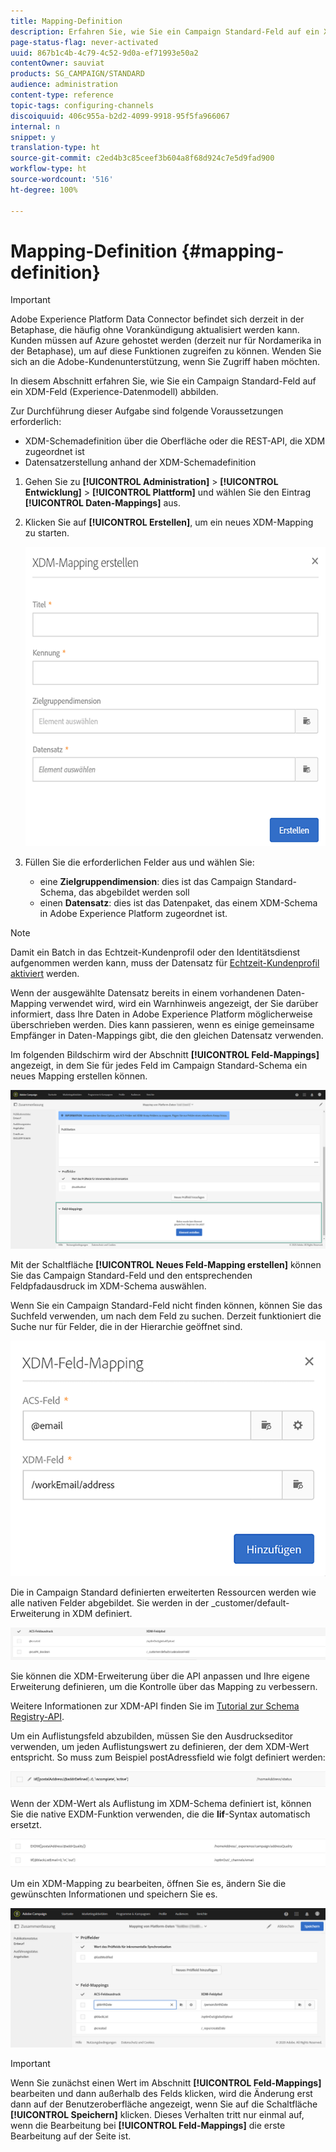 ```yaml
---
title: Mapping-Definition
description: Erfahren Sie, wie Sie ein Campaign Standard-Feld auf ein XDM-Feld (Experience-Datenmodell) abbilden.
page-status-flag: never-activated
uuid: 867b1c4b-4c79-4c52-9d0a-ef71993e50a2
contentOwner: sauviat
products: SG_CAMPAIGN/STANDARD
audience: administration
content-type: reference
topic-tags: configuring-channels
discoiquuid: 406c955a-b2d2-4099-9918-95f5fa966067
internal: n
snippet: y
translation-type: ht
source-git-commit: c2ed4b3c85ceef3b604a8f68d924c7e5d9fad900
workflow-type: ht
source-wordcount: '516'
ht-degree: 100%

---
```



# Mapping-Definition {#mapping-definition}

>[!IMPORTANT]
>
>Adobe Experience Platform Data Connector befindet sich derzeit in der Betaphase, die häufig ohne Vorankündigung aktualisiert werden kann. Kunden müssen auf Azure gehostet werden (derzeit nur für Nordamerika in der Betaphase), um auf diese Funktionen zugreifen zu können. Wenden Sie sich an die Adobe-Kundenunterstützung, wenn Sie Zugriff haben möchten.

In diesem Abschnitt erfahren Sie, wie Sie ein Campaign Standard-Feld auf ein XDM-Feld (Experience-Datenmodell) abbilden.

Zur Durchführung dieser Aufgabe sind folgende Voraussetzungen erforderlich:

* XDM-Schemadefinition über die Oberfläche oder die REST-API, die XDM zugeordnet ist
* Datensatzerstellung anhand der XDM-Schemadefinition

1. Gehen Sie zu **[!UICONTROL Administration]** > **[!UICONTROL Entwicklung]** > **[!UICONTROL Plattform]** und wählen Sie den Eintrag **[!UICONTROL Daten-Mappings]** aus.

1. Klicken Sie auf **[!UICONTROL Erstellen]**, um ein neues XDM-Mapping zu starten.

   ![](assets/aep_createmapping.png)

1. Füllen Sie die erforderlichen Felder aus und wählen Sie:

   * eine **Zielgruppendimension**: dies ist das Campaign Standard-Schema, das abgebildet werden soll
   * einen **Datensatz**: dies ist das Datenpaket, das einem XDM-Schema in Adobe Experience Platform zugeordnet ist.

>[!NOTE]
>
>Damit ein Batch in das Echtzeit-Kundenprofil oder den Identitätsdienst aufgenommen werden kann, muss der Datensatz für [Echtzeit-Kundenprofil aktiviert](https://docs.adobe.com/content/help/de-DE/experience-platform/rtcdp/intro/get-started.html) werden.
>
>Wenn der ausgewählte Datensatz bereits in einem vorhandenen Daten-Mapping verwendet wird, wird ein Warnhinweis angezeigt, der Sie darüber informiert, dass Ihre Daten in Adobe Experience Platform möglicherweise überschrieben werden. Dies kann passieren, wenn es einige gemeinsame Empfänger in Daten-Mappings gibt, die den gleichen Datensatz verwenden.

Im folgenden Bildschirm wird der Abschnitt **[!UICONTROL Feld-Mappings]** angezeigt, in dem Sie für jedes Feld im Campaign Standard-Schema ein neues Mapping erstellen können.

![](assets/aep_fieldmappings.png)

Mit der Schaltfläche **[!UICONTROL Neues Feld-Mapping erstellen]** können Sie das Campaign Standard-Feld und den entsprechenden Feldpfadausdruck im XDM-Schema auswählen.

Wenn Sie ein Campaign Standard-Feld nicht finden können, können Sie das Suchfeld verwenden, um nach dem Feld zu suchen. Derzeit funktioniert die Suche nur für Felder, die in der Hierarchie geöffnet sind.

![](assets/aep_mapfield.png)

Die in Campaign Standard definierten erweiterten Ressourcen werden wie alle nativen Felder abgebildet. Sie werden in der _customer/default-Erweiterung in XDM definiert.

![](assets/aep_fieldscusmapping.png)

Sie können die XDM-Erweiterung über die API anpassen und Ihre eigene Erweiterung definieren, um die Kontrolle über das Mapping zu verbessern.

Weitere Informationen zur XDM-API finden Sie im [Tutorial zur Schema Registry-API](https://docs.adobe.com/content/help/de-DE/experience-platform/xdm/api/getting-started.html).

Um ein Auflistungsfeld abzubilden, müssen Sie den Ausdruckseditor verwenden, um jeden Auflistungswert zu definieren, der dem XDM-Wert entspricht. So muss zum Beispiel postAdressfield wie folgt definiert werden:

![](assets/aep_enummapping.png)

Wenn der XDM-Wert als Auflistung im XDM-Schema definiert ist, können Sie die native EXDM-Funktion verwenden, die die **lif**-Syntax automatisch ersetzt.

![](assets/aep_enummappingexdm.png)

Um ein XDM-Mapping zu bearbeiten, öffnen Sie es, ändern Sie die gewünschten Informationen und speichern Sie es.

![](assets/aep_editmapping.png)

>[!IMPORTANT]
>
>Wenn Sie zunächst einen Wert im Abschnitt **[!UICONTROL Feld-Mappings]** bearbeiten und dann außerhalb des Felds klicken, wird die Änderung erst dann auf der Benutzeroberfläche angezeigt, wenn Sie auf die Schaltfläche **[!UICONTROL Speichern]** klicken. Dieses Verhalten tritt nur einmal auf, wenn die Bearbeitung bei **[!UICONTROL Feld-Mappings]** die erste Bearbeitung auf der Seite ist.
